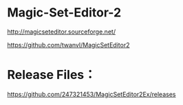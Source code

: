Magic-Set-Editor-2
==================
http://magicseteditor.sourceforge.net/

https://github.com/twanvl/MagicSetEditor2

Release Files：
==================
https://github.com/247321453/MagicSetEditor2Ex/releases
